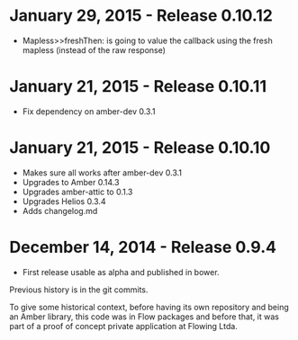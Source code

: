 January 29, 2015 - Release 0.10.12
===================================

* Mapless>>freshThen: is going to value the callback using the fresh mapless (instead of the raw response)


January 21, 2015 - Release 0.10.11
===================================

* Fix dependency on amber-dev 0.3.1

January 21, 2015 - Release 0.10.10
===================================

* Makes sure all works after amber-dev 0.3.1
* Upgrades to Amber 0.14.3
* Upgrades amber-attic to 0.1.3
* Upgrades Helios 0.3.4
* Adds changelog.md

December 14, 2014 - Release 0.9.4
===================================

* First release usable as alpha and published in bower.

Previous history is in the git commits.

To give some historical context, before having its own repository and being an Amber library, this code was in Flow packages and before that, it was part of a proof of concept private application at Flowing Ltda.